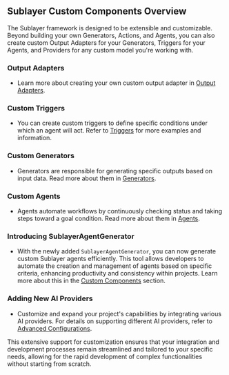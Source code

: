 ## Sublayer Custom Components Overview

The Sublayer framework is designed to be extensible and customizable. Beyond building your own Generators, Actions, and Agents, you can also create custom Output Adapters for your Generators, Triggers for your Agents, and Providers for any custom model you're working with.

### Output Adapters
- Learn more about creating your own custom output adapter in [Output Adapters](/docs/custom_components/output-adapters.md).

### Custom Triggers
- You can create custom triggers to define specific conditions under which an agent will act. Refer to [Triggers](docs/concepts/triggers.md) for more examples and information.

### Custom Generators
- Generators are responsible for generating specific outputs based on input data. Read more about them in [Generators](/docs/concepts/generators.md).

### Custom Agents
- Agents automate workflows by continuously checking status and taking steps toward a goal condition. Read more about them in [Agents](/docs/concepts/agents.md).

### Introducing SublayerAgentGenerator
- With the newly added `SublayerAgentGenerator`, you can now generate custom Sublayer agents efficiently. This tool allows developers to automate the creation and management of agents based on specific criteria, enhancing productivity and consistency within projects. Learn more about this in the [Custom Components](docs/guides/command-line-command-generator.md) section.

### Adding New AI Providers
- Customize and expand your project's capabilities by integrating various AI providers. For details on supporting different AI providers, refer to [Advanced Configurations](/docs/advanced_config.md).

This extensive support for customization ensures that your integration and development processes remain streamlined and tailored to your specific needs, allowing for the rapid development of complex functionalities without starting from scratch.